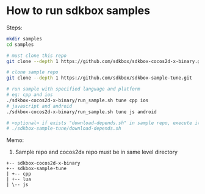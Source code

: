 
# How to run sdkbox samples

Steps:

~~~bash
mkdir samples
cd samples

# must clone this repo
git clone --depth 1 https://github.com/sdkbox/sdkbox-cocos2d-x-binary.git

# clone sample repo
git clone --depth 1 https://github.com/sdkbox/sdkbox-sample-tune.git

# run sample with specified language and platform
# eg: cpp and ios
./sdkbox-cocos2d-x-binary/run_sample.sh tune cpp ios
# javascript and android
./sdkbox-cocos2d-x-binary/run_sample.sh tune js android

# <optional> if exists "download-depends.sh" in sample repo, execute it
# ./sdkbox-sample-tune/download-depends.sh

~~~

Memo:

1.  Sample repo and cocos2dx repo must be in same level directory

~~~
+-- sdkbox-cocos2d-x-binary
+-- sdkbox-sample-tune
| +-- cpp
| +-- lua
| \-- js
~~~

